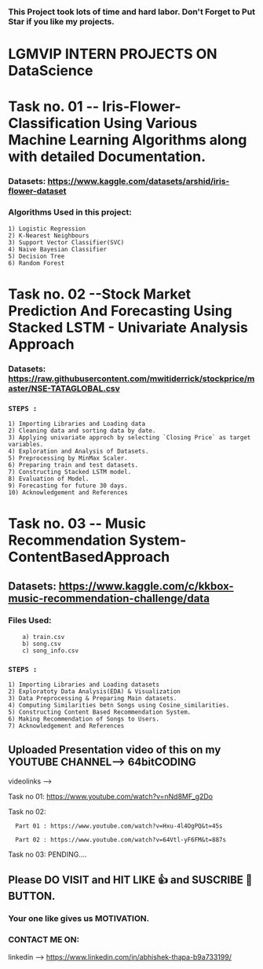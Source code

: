 ### This Project took lots of time and hard labor. Don't Forget to Put Star  if you like my projects.

# LGMVIP INTERN PROJECTS ON DataScience

# Task no. 01 -- Iris-Flower-Classification Using Various Machine Learning Algorithms along with detailed Documentation.

### Datasets: https://www.kaggle.com/datasets/arshid/iris-flower-dataset

### Algorithms Used in this project:

    1) Logistic Regression   
    2) K-Nearest Neighbours   
    3) Support Vector Classifier(SVC)    
    4) Naive Bayesian Classifier    
    5) Decision Tree  
    6) Random Forest


# Task no. 02 --Stock Market Prediction And Forecasting Using Stacked LSTM - Univariate Analysis Approach

### Datasets: https://raw.githubusercontent.com/mwitiderrick/stockprice/master/NSE-TATAGLOBAL.csv

### `STEPS : `

    1) Importing Libraries and Loading data
    2) Cleaning data and sorting data by date.
    3) Applying univariate approch by selecting `Closing Price` as target variables.
    4) Exploration and Analysis of Datasets.
    5) Preprocessing by MinMax Scaler.
    6) Preparing train and test datasets.
    7) Constructing Stacked LSTM model.
    8) Evaluation of Model.
    9) Forecasting for future 30 days.
    10) Acknowledgement and References

# Task no. 03 -- Music Recommendation System-ContentBasedApproach

## Datasets:  https://www.kaggle.com/c/kkbox-music-recommendation-challenge/data

   ### Files Used:
        a) train.csv
        b) song.csv
        c) song_info.csv
            
### `STEPS : `

    1) Importing Libraries and Loading datasets
    2) Exploratoty Data Analysis(EDA) & Visualization
    3) Data Preprocessing & Preparing Main datasets.
    4) Computing Similarities betn Songs using Cosine_similarities.
    5) Constructing Content Based Recommendation System.
    6) Making Recommendation of Songs to Users.
    7) Acknowledgement and References
    
## Uploaded Presentation video of this on my YOUTUBE CHANNEL--> 64bitCODING

videolinks -->

Task no 01: https://www.youtube.com/watch?v=nNd8MF_g2Do

Task no 02:

      Part 01 : https://www.youtube.com/watch?v=Hxu-4l4OgPQ&t=45s

      Part 02 : https://www.youtube.com/watch?v=64Vtl-yF6FM&t=887s

Task no 03: PENDING....
  

## Please DO VISIT and HIT LIKE 👍 and SUSCRIBE 🔔 BUTTON.
### Your one like gives us MOTIVATION.

### CONTACT ME ON:

linkedin --> https://www.linkedin.com/in/abhishek-thapa-b9a733199/

